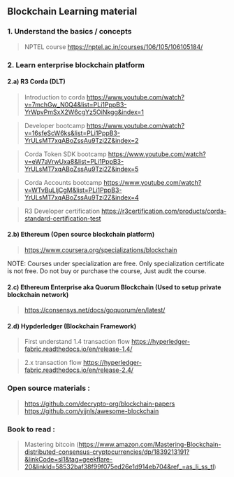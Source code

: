 

## Blockchain Learning material

### 1. Understand the basics / concepts

> NPTEL course 
https://nptel.ac.in/courses/106/105/106105184/


### 2. Learn enterprise blockchain platform


#### 2.a)  R3 Corda (DLT)
	
> Introduction to corda
			https://www.youtube.com/watch?v=7mchGw_N0Q4&list=PLi1PppB3-YrWpvPmSxX2W6cgYz5OiNkgg&index=1

> Developer bootcamp
			https://www.youtube.com/watch?v=16sfeScW6ks&list=PLi1PppB3-YrULsMT7xqABoZssAu9Tzi2Z&index=2

> Corda Token SDK bootcamp
			https://www.youtube.com/watch?v=eW7aVrwUxa8&list=PLi1PppB3-YrULsMT7xqABoZssAu9Tzi2Z&index=5

> Corda Accounts bootcamp
			https://www.youtube.com/watch?v=WTvBuLljCgM&list=PLi1PppB3-YrULsMT7xqABoZssAu9Tzi2Z&index=4


> R3 Developer certification
			https://r3certification.com/products/corda-standard-certification-test

#### 2.b) Ethereum (Open source blockchain platform)
		
> https://www.coursera.org/specializations/blockchain
		
NOTE: Courses under specialization are free. Only specialization certificate is not free. Do not buy or purchase the course, Just audit the course. 
		

#### 2.c) Ethereum Enterprise aka Quorum Blockchain (Used to setup private blockchain network)

> https://consensys.net/docs/goquorum/en/latest/
					
				
#### 2.d) Hypderledger (Blockchain Framework)
		
> First understand 1.4 transaction flow
  https://hyperledger-fabric.readthedocs.io/en/release-1.4/

> 2.x transaction flow
https://hyperledger-fabric.readthedocs.io/en/release-2.4/

			

### Open source materials : 

>	https://github.com/decrypto-org/blockchain-papers
	https://github.com/yjjnls/awesome-blockchain

### Book to read : 

>	Mastering bitcoin (https://www.amazon.com/Mastering-Blockchain-distributed-consensus-cryptocurrencies/dp/1839213191?&linkCode=sl1&tag=geekflare-20&linkId=58532baf38f99f075ed26e1d914eb704&ref_=as_li_ss_tl)


		
